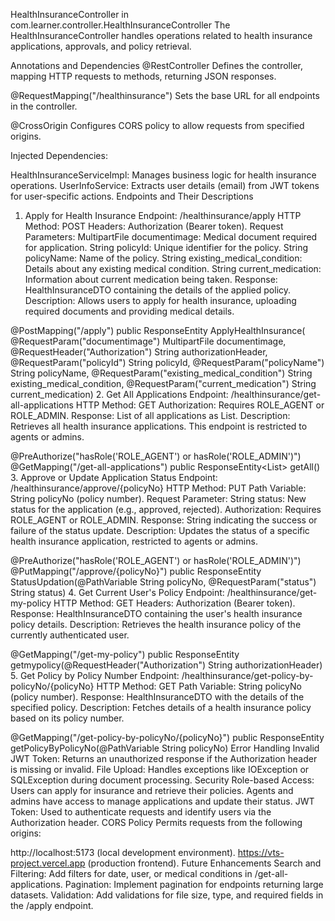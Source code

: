 HealthInsuranceController in com.learner.controller.HealthInsuranceController
The HealthInsuranceController handles operations related to health insurance applications, approvals, and policy retrieval.

Annotations and Dependencies
@RestController
Defines the controller, mapping HTTP requests to methods, returning JSON responses.

@RequestMapping("/healthinsurance")
Sets the base URL for all endpoints in the controller.

@CrossOrigin
Configures CORS policy to allow requests from specified origins.

Injected Dependencies:

HealthInsuranceServiceImpl: Manages business logic for health insurance operations.
UserInfoService: Extracts user details (email) from JWT tokens for user-specific actions.
Endpoints and Their Descriptions
1. Apply for Health Insurance
Endpoint: /healthinsurance/apply
HTTP Method: POST
Headers: Authorization (Bearer token).
Request Parameters:
MultipartFile documentimage: Medical document required for application.
String policyId: Unique identifier for the policy.
String policyName: Name of the policy.
String existing_medical_condition: Details about any existing medical condition.
String current_medication: Information about current medication being taken.
Response: HealthInsuranceDTO containing the details of the applied policy.
Description: Allows users to apply for health insurance, uploading required documents and providing medical details.

@PostMapping("/apply")
public ResponseEntity<HealthInsuranceDTO> ApplyHealthInsurance(
    @RequestParam("documentimage") MultipartFile documentimage,
    @RequestHeader("Authorization") String authorizationHeader,
    @RequestParam("policyId") String policyId,
    @RequestParam("policyName") String policyName,
    @RequestParam("existing_medical_condition") String existing_medical_condition,
    @RequestParam("current_medication") String current_medication)
2. Get All Applications
Endpoint: /healthinsurance/get-all-applications
HTTP Method: GET
Authorization: Requires ROLE_AGENT or ROLE_ADMIN.
Response: List of all applications as List<HealthInsuranceDTO>.
Description: Retrieves all health insurance applications. This endpoint is restricted to agents or admins.

@PreAuthorize("hasRole('ROLE_AGENT') or hasRole('ROLE_ADMIN')")
@GetMapping("/get-all-applications")
public ResponseEntity<List<HealthInsuranceDTO>> getAll()
3. Approve or Update Application Status
Endpoint: /healthinsurance/approve/{policyNo}
HTTP Method: PUT
Path Variable: String policyNo (policy number).
Request Parameter:
String status: New status for the application (e.g., approved, rejected).
Authorization: Requires ROLE_AGENT or ROLE_ADMIN.
Response: String indicating the success or failure of the status update.
Description: Updates the status of a specific health insurance application, restricted to agents or admins.

@PreAuthorize("hasRole('ROLE_AGENT') or hasRole('ROLE_ADMIN')")
@PutMapping("/approve/{policyNo}")
public ResponseEntity<String> StatusUpdation(@PathVariable String policyNo, @RequestParam("status") String status)
4. Get Current User's Policy
Endpoint: /healthinsurance/get-my-policy
HTTP Method: GET
Headers: Authorization (Bearer token).
Response: HealthInsuranceDTO containing the user's health insurance policy details.
Description: Retrieves the health insurance policy of the currently authenticated user.

@GetMapping("/get-my-policy")
public ResponseEntity<HealthInsuranceDTO> getmypolicy(@RequestHeader("Authorization") String authorizationHeader)
5. Get Policy by Policy Number
Endpoint: /healthinsurance/get-policy-by-policyNo/{policyNo}
HTTP Method: GET
Path Variable: String policyNo (policy number).
Response: HealthInsuranceDTO with the details of the specified policy.
Description: Fetches details of a health insurance policy based on its policy number.

@GetMapping("/get-policy-by-policyNo/{policyNo}")
public ResponseEntity<HealthInsuranceDTO> getPolicyByPolicyNo(@PathVariable String policyNo)
Error Handling
Invalid JWT Token:
Returns an unauthorized response if the Authorization header is missing or invalid.
File Upload:
Handles exceptions like IOException or SQLException during document processing.
Security
Role-based Access:
Users can apply for insurance and retrieve their policies.
Agents and admins have access to manage applications and update their status.
JWT Token:
Used to authenticate requests and identify users via the Authorization header.
CORS Policy
Permits requests from the following origins:

http://localhost:5173 (local development environment).
https://vts-project.vercel.app (production frontend).
Future Enhancements
Search and Filtering:
Add filters for date, user, or medical conditions in /get-all-applications.
Pagination:
Implement pagination for endpoints returning large datasets.
Validation:
Add validations for file size, type, and required fields in the /apply endpoint.